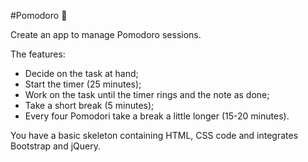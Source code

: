 #Pomodoro :tomato:

Create an app to manage Pomodoro sessions.

The features:
- Decide on the task at hand;
- Start the timer (25 minutes);
- Work on the task until the timer rings and the note as done;
- Take a short break (5 minutes);
- Every four Pomodori take a break a little longer (15-20 minutes).

You have a basic skeleton containing HTML, CSS code and integrates Bootstrap and jQuery.
